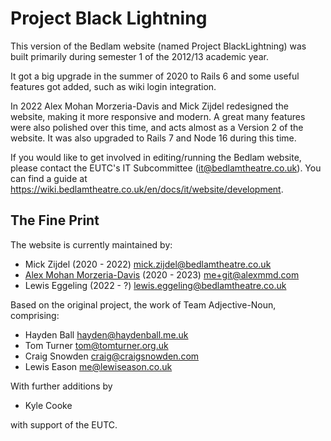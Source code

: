 # Project Black Lightning

This version of the Bedlam website (named Project BlackLightning) was built primarily during semester 1 of the 2012/13 academic year.

It got a big upgrade in the summer of 2020 to Rails 6 and some useful features got added, such as wiki login integration.

In 2022 Alex Mohan Morzeria-Davis and Mick Zijdel redesigned the website, making it more responsive and modern. A great many features were also polished over this time, and acts almost as a Version 2 of the website. It was also upgraded to Rails 7 and Node 16 during this time.

If you would like to get involved in editing/running the Bedlam website, please contact the EUTC's IT Subcommittee (it@bedlamtheatre.co.uk). You can find a guide at https://wiki.bedlamtheatre.co.uk/en/docs/it/website/development.

## The Fine Print

The website is currently maintained by:

* Mick Zijdel (2020 - 2022) <mick.zijdel@bedlamtheatre.co.uk>
* [Alex Mohan Morzeria-Davis](https://github.com/AlexMohanMD) (2020 - 2023) <me+git@alexmmd.com>
* Lewis Eggeling (2022 - ?) <lewis.eggeling@bedlamtheatre.co.uk>

Based on the original project, the work of Team Adjective-Noun, comprising:

* Hayden Ball <hayden@haydenball.me.uk>
* Tom Turner <tom@tomturner.org.uk>
* Craig Snowden <craig@craigsnowden.com>
* Lewis Eason <me@lewiseason.co.uk>

With further additions by
* Kyle Cooke

with support of the EUTC.
